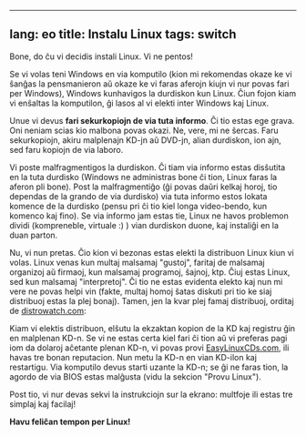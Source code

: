 

---
lang: eo
title: Instalu Linux
tags: switch
---

Bone, do ĉu vi decidis instali Linux. Vi ne pentos!

Se vi volas teni Windows en via komputilo (kion mi rekomendas okaze ke vi ŝanĝas la pensmanieron aŭ okaze ke vi faras aferojn kiujn vi nur povas fari per Windows), Windows kunhavigos la durdiskon kun Linux. Ĉiun fojon kiam vi enŝaltas la komputilon, ĝi lasos al vi elekti inter Windows kaj Linux.

Unue vi devus <b>fari sekurkopiojn de via tuta informo</b>. Ĉi tio estas ege grava. Oni neniam scias kio malbona povas okazi. Ne, vere, mi ne ŝercas. Faru sekurkopiojn, akiru malplenajn KD-jn aŭ DVD-jn, alian durdiskon, ion ajn, sed faru kopiojn de via laboro.

Vi poste malfragmentigos la durdiskon. Ĉi tiam via informo estas disŝutita en la tuta durdisko (Windows ne administras bone ĉi tion, Linux faras la aferon pli bone). Post la malfragmentiĝo (ĝi povas daŭri kelkaj horoj, tio dependas de la grando de via durdisko) via tuta informo estos lokata komence de la durdisko (pensu pri ĉi tio kiel longa video-bendo, kun komenco kaj fino). Se via informo jam estas tie, Linux ne havos problemon dividi (kompreneble, virtuale :) ) vian durdiskon duone, kaj instaliĝi en la duan parton.

Nu, vi nun pretas. Ĉio kion vi bezonas estas elekti la distribuon Linux kiun vi volas. Linux venas kun multaj malsamaj "gustoj", faritaj de malsamaj organizoj aŭ firmaoj, kun malsamaj programoj, ŝajnoj, ktp. Ĉiuj estas Linux, sed kun malsamaj "interpretoj". Ĉi tio ne estas evidenta elekto kaj nun mi vere ne povas helpi vin (fakte, multaj homoj ŝatas diskuti pri tio ke siaj distribuoj estas la plej bonaj). Tamen, jen la kvar plej famaj distribuoj, orditaj de <a 
href="http://www.distrowatch.com">distrowatch.com</a>:

<? make_distros_table() ?>

Kiam vi elektis distribuon, elŝutu la ekzaktan kopion de la KD kaj registru ĝin en malplenan KD-n. Se vi ne estas certa kiel fari ĉi tion aŭ vi preferas pagi iom da dolaroj aĉetante plenan KD-n, vi povas provi <a href="http://www.easylinuxcds.com">EasyLinuxCDs.com</a>, ili havas tre bonan reputacion. Nun metu la KD-n en vian KD-ilon kaj restartigu. Via komputilo devus starti uzante la KD-n; se ĝi ne faras tion, la agordo de via BIOS estas malĝusta (vidu la sekcion "Provu Linux").

Post tio, vi nur devas sekvi la instrukciojn sur la ekrano: multfoje ili estas tre simplaj kaj facilaj!

<b>Havu feliĉan tempon per Linux!</b>

